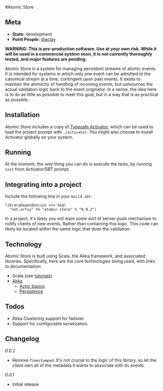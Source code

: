 #Atomic Store

## Meta

* __State:__ development
* __Point People:__ [@acjay](https://github.com/acjay)

**WARNING: This is pre-production software. Use at your own risk. While it will be used in a commercial system soon, it is not currently thoroughly tested, and major features are pending.**

Atomic Store is a system for managing persistent streams of atomic events. It is intended for systems in which only one event can be admitted to the canonical stream at a time, contingent upon past events. It exists to maintain the atomicity of handling of incoming events, but outsources the actual validation logic back to the event originator. In a sense, the idea here is to do as little as possible to meet this goal, but in a way that is as practical as possible. 

## Installation

Atomic Store includes a copy of [Typesafe Activator](http://www.typesafe.com/community/core-tools/activator-and-sbt), which can be used to load the project prompt with `./activator`. You might also choose to install Activator globally on your system.

## Running

At the moment, the only thing you can do is execute the tests, by running `test` from Activator/SBT prompt.

## Integrating into a project

Include the following line in your `build.sbt`:

```
libraryDependencies ++= Seq(
  "net.artsy" %% "atomic-store" % "0.0.2")
```

In a project, it's likely you will want some sort of server-push mechanism to notify clients of new events. Rather than containing this logic. This code can likely be located within the same logic that does the validation.

## Technology

Atomic Store is built using Scala, the Akka framework, and associated libraries. Specifically, here are the core technologies being used, with links to documentation:

- Scala (see [tutorials](http://docs.scala-lang.org/tutorials/))
- [Akka](http://doc.akka.io/docs/akka/snapshot/scala.html)
  - [Actor basics](http://doc.akka.io/docs/akka/snapshot/scala/actors.html)
  - [Persistence](http://doc.akka.io/docs/akka/snapshot/scala/persistence.html)
  
## Todos ##

- Akka Clustering support for failover.
- Support for configurable serialization.
  
## Changelog

*0.0.2*
- Remove `Timestamped`. It's not crucial to the logic of this library, so let the client own all of the metadata it wants to associate with its events.

*0.0.1*
- Initial release